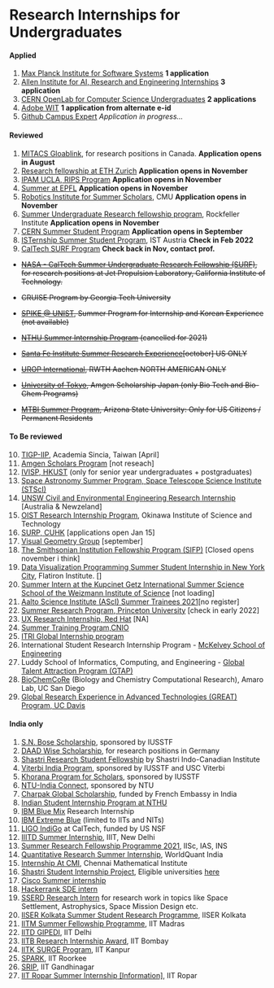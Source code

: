 # Research Internships for Undergraduates

#### Applied
1. [Max Planck Institute for Software Systems](https://apply.mpi-sws.org/register/internship/) **1 application**
2. [Allen Institute for AI, Research and Engineering Internships](https://allenai.org/internships) **3 application**
3. [CERN OpenLab for Computer Science Undergraduates](https://openlab.cern/education) **2 applications**
4. [Adobe WIT](https://research.adobe.com/forms/adobe-india-women-in-technology-scholarship/) **1 application from alternate e-id**
5. [Github Campus Expert](https://apply.githubcampus.expert/application) *Application in progress...*

#### Reviewed

1.  [MITACS Gloablink](https://www.mitacs.ca/en/programs/globalink/globalink-research-internship), for research positions in Canada. **Application opens in August**
2.  [Research fellowship at ETH Zurich](https://www.inf.ethz.ch/studies/summer-research-fellowship.html) **Application opens in November**
3.  [IPAM UCLA, RIPS Program](http://www.ipam.ucla.edu/programs/student-research-programs/) **Application opens in November**
4.  [Summer at EPFL](https://summer.epfl.ch/) **Application opens in November**
5.  [Robotics Institute for Summer Scholars](https://riss.ri.cmu.edu/), CMU **Application opens in November**
6.  [Summer Undergraduate Research fellowship program](https://www.rockefeller.edu/education-and-training/surf/), Rockfeller Institute **Application opens in November**
7.  [CERN Summer Student Program](https://careers.cern/summer) **Application opens in September**
8.  [ISTernship Summer Student Program](https://phd.pages.ist.ac.at/isternship/), IST Austria **Check in Feb 2022**
9.  [CalTech SURF Program](https://www.sfp.caltech.edu/programs/surf/application_information) **Check back in Nov, contact prof.**
- ~~[NASA - CalTech Summer Undergraduate Research Fellowship (SURF)](https://www.jpl.nasa.gov/edu/intern/apply/caltech-summer-undergraduate-research-fellowship/), for research positions at Jet Propulsion Laboratory, California Institute of Technology.~~

- ~~CRUISE Program by Georgia Tech University~~

- ~~[SPIKE @ UNIST](http://spike.unist.ac.kr/main/main.php), Summer Program for Internship and Korean Experience (not available)~~
- ~~[NTHU Summer Internship Program](http://eng-en.web.nthu.edu.tw/files/14-1130-129169,r1447-1.php) (cancelled for 2021)~~
- ~~[Santa Fe Institute Summer Research Experience](https://www.santafe.edu/engage/learn/programs/undergraduate-complexity-research)[october] US ONLY~~
- ~~[UROP International](http://www.rwth-aachen.de/cms/root/Forschung/Angebote-fuer-Forschende/Angebote-fuer-Studierende/UROP/UROP-INternational/~wnr/Informationen-fuer-Studierende/?lidx=1), RWTH Aachen NORTH AMERICAN ONLY~~
- ~~[University of Tokyo](http://www.amgenscholars.com/japan-program), Amgen Scholarship Japan (only Bio Tech and Bio-Chem Programs)~~
- ~~[MTBI Summer Program](https://mtbi.asu.edu/summerprogram), Arizona State University: Only for US Citizens / Permanent Residents~~

#### To Be reviewed


10. [TIGP-IIP](https://tigpsip.apps.sinica.edu.tw/index.php), Academia Sincia, Taiwan [April]
11. [Amgen Scholars Program](amgenscholars.com/asia-program) [not reseach]
12. [IVISP, HKUST](https://pg.ust.hk/ivisp) (only for senior year undergraduates + postgraduates)
13. [Space Astronomy Summer Program, Space Telescope Science Institute (STScI)](http://www.stsci.edu/opportunities/space-astronomy-summer-program)
14. [UNSW Civil and Environmental Engineering Research Internship](https://www.engineering.unsw.edu.au/civil-engineering/study-with-us/international-exchange/research-internship-to-unsw-for-international-students) [Australia & Newzeland]
15. [OIST Research Internship Program](https://groups.oist.jp/grad/research-interns), Okinawa Institute of Science and Technology
16. [SURP, CUHK](http://www.summer.cuhk.edu.hk/surp/) [applications open Jan 15]
17. [Visual Geometry Group](https://www.robots.ox.ac.uk/~vgg/) [september]
18. [The Smithsonian Institution Fellowship Program (SIFP)](https://www.smithsonianofi.com/fellowship-opportunities/smithsonian-institution-fellowship-program/) [Closed opens november i think]
19. [Data Visualization Programming Summer Student Internship in New York City](https://simonsfoundation.wd1.myworkdayjobs.com/en-US/simonsfoundationcareers/job/162-Fifth-Avenue/Data-Visualization-Intern--SCC_R0000579), Flatiron Institute. []
20. [Summer Intern at the Kupcinet Getz International Summer Science School of the Weizmann Institute of Science](https://www.weizmann.ac.il/feinberg/admissions/kupcinet-getz-international-summer-school/about-program-0) [not loading]
21. [Aalto Science Institute (AScI) Summer Trainees 2021](https://www.aalto.fi/en/open-positions/aalto-science-institute-asci-summer-trainees-2021)[no register]
22. [Summer Research Program, Princeton University](https://undergraduateresearch.princeton.edu/programs/summer-programs?field_princeton_status_eligibili_value=Non-Princeton+undergrads&field_class_year_eligibility_value=Juniors&field_division_value=Engineering) [check in early 2022]
23. [UX Research Internship, Red Hat](https://us-redhat.icims.com/jobs/83084/remote-us-nc/job) [NA]
24. [Summer Training Program,CNIO](https://www.cnio.es/en/education-and-career-development/career-development-programmes/undergraduate-students/)
25. [ITRI Global Internship program](https://www.itri.org.tw/english/ListStyle.aspx?DisplayStyle=05&SiteID=1&MmmID=617731531432246346)
26. International Student Research Internship Program - [McKelvey School of Engineering](https://engineering.wustl.edu/academics/undergraduate-research/international-student-research-internship-program.html)
27. Luddy School of Informatics, Computing, and Engineering - [Global Talent Attraction Program (GTAP)](https://luddy.indiana.edu/research/student-research/fellowship.html)
28. [BioChemCoRe](https://biochemcore.ucsd.edu/) (Biology and Chemistry Computational Research), Amaro Lab, UC San Diego 
29. [Global Research Experience in Advanced Technologies (GREAT) Program, UC Davis](https://great.ucdavis.edu/)

#### India only

1. [S.N. Bose Scholarship](http://iusstf.org/story/53-74-For-Indian-Students.html), sponsored by IUSSTF
2. [DAAD Wise Scholarship](https://www.daad.de/go/en/stipa50015295), for research positions in Germany
1. [Shastri Research Student Fellowship](https://www.shastriinstitute.org/shastri-research-student-fellowship) by Shastri Indo-Canadian Institute
2. [Viterbi India Program](https://www.iusstf.org/program/iusstf-viterbi-program), sponsored by IUSSTF and USC Viterbi
3. [Khorana Program for Scholars](https://www.iusstf.org/program/khorana-program-for-scholars), sponsored by IUSSTF
4. [NTU-India Connect](http://global.ntu.edu.sg/GMP/ic/Pages/default.aspx), sponsored by NTU
5. [Charpak Global Scholarship](https://www.inde.campusfrance.org/charpak-lab-scholarship), funded by French Embassy in India
6. [Indian Student Internship Program at NTHU](http://oga.nthu.edu.tw/news.php?id=233&lang=en)
7. [IBM Blue Mix](https://researcher.watson.ibm.com/researcher/view_group_subpage.php?id=8101) Research Internship
8. [IBM Extreme Blue](http://www-07.ibm.com/employment/in/students/extreme-blue/index.html) (limited to IITs and NITs)
9. [LIGO IndiGo](http://jobs.gw-indigo.org/tiki-index.php?page=LIGO-IndIGO+Summer+Students+Program) at CalTech, funded by US NSF
10. [IIITD Summer Internship](https://www.iiitd.ac.in/placement/internships), IIIT, New Delhi
11. [Summer Research Fellowship Programme 2021](https://web-japps.ias.ac.in:8443/fellowship2021/application_instructions.jsp), IISc, IAS, INS
12. [Quantitative Research Summer Internship](https://websim.worldquantchallenge.com/en/cms/wqc/summerprograms/india/), WorldQuant India
13. [Internship At CMI](https://www.cmi.ac.in/admissions/internships.php), Chennai Mathematical Institute
14. [Shastri Student Internship Project](https://www.shastriinstitute.org/Shastri_Student_Internship_Project), Eligible universities [here](https://www.shastriinstitute.org/member-council)
15. [Cisco Summer internship](https://jobs.cisco.com/jobs/ProjectDetail/Software-Engineer-Bachelor-s-Intern-United-States/1295250?source=Pitt+CSC&tags=CDC+SnNG+students-and-new-graduate-programs)
16. [Hackerrank SDE intern](https://breakinghierarchy.com/hackerrank-sde-intern/)
17. [SSERD Research Intern](https://www.sserd.org/internship/) for research work in topics like Space Settlement, Astrophysics, Space Mission Design etc.
18. [IISER Kolkata Summer Student Research Programme](https://www.iiserkol.ac.in/~summer.research/), IISER Kolkata
19. [IITM Summer Fellowship Programme](https://sfp.iitm.ac.in), IIT Madras
20. [IITD GIPEDI](https://web.iitd.ac.in/~subrat/SummerInternshipRules.htm), IIT Delhi
21. [IITB Research Internship Award](http://www.iitb.ac.in/en/education/research-internship), IIT Bombay
22. [IITK SURGE Program](http://surge.iitk.ac.in/about.html), IIT Kanpur
23. [SPARK](http://spark.iitr.ac.in/), IIT Roorkee
24. [SRIP](https://srip.iitgn.ac.in/info/), IIT Gandhinagar
25. [IIT Ropar Summer Internship](https://onlineportal.iitrpr.ac.in/sia-21)[ [Information]](https://www.iitrpr.ac.in/sites/default/files/Advertisement%20for%20Summer%20Internship%202021.pdf), IIT Ropar
